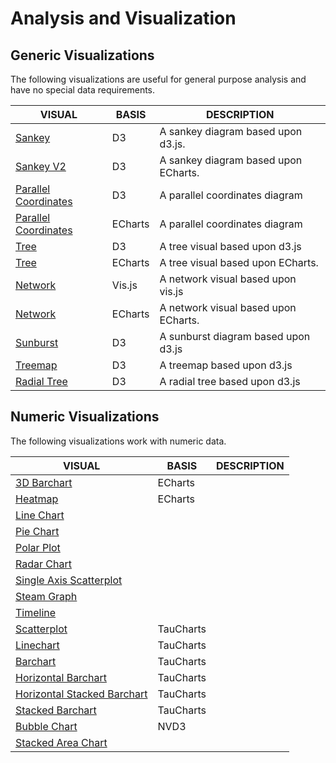 # Analysis and Visualization

## Generic Visualizations

The following visualizations are useful for general purpose analysis and have no special data requirements.

| VISUAL                                                    | BASIS   | DESCRIPTION                          |
| --------------------------------------------------------- | ------- | ------------------------------------ |
| [Sankey](/servlet/analysis/d3/sankey.html)                | D3      | A sankey diagram based upon d3.js.   |
| [Sankey V2 ](/servlet/analysis/d3/sankey.html)            | D3      | A sankey diagram based upon ECharts. |
| [Parallel Coordinates](/servlet/analysis/d3/pc.html)      | D3      | A parallel coordinates diagram       |
| [Parallel Coordinates](/servlet/analysis/echarts/pc.html) | ECharts | A parallel coordinates diagram       |
| [Tree ](/servlet/analysis/d3/tree.html)                   | D3      | A tree visual based upon d3.js       |
| [Tree ](/servlet/analysis/echarts/tree.html)              | ECharts | A tree visual based upon ECharts.    |
| [Network](/servlet/analysis/vis/network.html)             | Vis.js  | A network visual based upon vis.js   |
| [Network](/servlet/analysis/echarts/network.html)         | ECharts | A network visual based upon ECharts. |
| [Sunburst](/servlet/analysis/d3/sunburst.html)            | D3      | A sunburst diagram based upon d3.js  |
| [Treemap](/servlet/analysis/d3/treemap.html)              | D3      | A treemap based upon d3.js           |
| [Radial Tree](/servlet/analysis/d3/radial-tree.html)      | D3      | A radial tree based upon d3.js       |

## Numeric Visualizations

The following visualizations work with numeric data.

| VISUAL                                                                                 | BASIS     | DESCRIPTION |
| -------------------------------------------------------------------------------------- | --------- | ----------- |
| [3D Barchart](/servlet/analysis/echarts/3d-bar-chart.html)                             | ECharts   |             |
| [Heatmap](/servlet/analysis/echarts/heatmap.html)                                      | ECharts   |             |
| [Line Chart](/servlet/analysis/echarts/line-chart.html)                                |           |             |
| [Pie Chart](/servlet/analysis/echarts/pie-chart.html)                                  |           |             |
| [Polar Plot](/servlet/analysis/echarts/polar-plot.html)                                |           |             |
| [Radar Chart](/servlet/analysis/echarts/radar-chart.html)                              |           |             |
| [Single Axis Scatterplot](/servlet/analysis/echarts/single-axis-scatterplot.html)      |           |             |
| [Steam Graph](/servlet/analysis/echarts/steamgraph.html)                               |           |             |
| [Timeline](/servlet/analysis/echarts/timeline.html)                                    |           |             |
| [Scatterplot](/servlet/analysis/tau/scatterplot.html)                                  | TauCharts |             |
| [Linechart](/servlet/analysis/tau/line-chart.html)                                     | TauCharts |             |
| [Barchart](/servlet/analysis/tau/bar-chart.html)                                       | TauCharts |             |
| [Horizontal Barchart](/servlet/analysis/tau/horizontal-bar-chart.html)                 | TauCharts |             |
| [Horizontal Stacked Barchart](/servlet/analysis/tau/horizontal-stacked-bar-chart.html) | TauCharts |             |
| [Stacked Barchart](/servlet/analysis/tau/stacked-bar-chart.html)                       | TauCharts |             |
| [Bubble Chart](/servlet/analysis/nvd3/bubble-chart.html)                               | NVD3      |             |
| [Stacked Area Chart](/servlet/analysis/nvd3/stacked-area-chart.html)                   |           |             |
